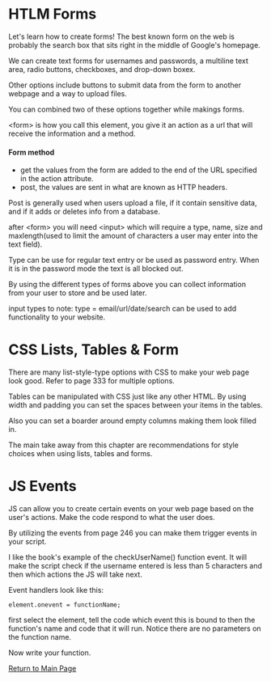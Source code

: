 # HTLM Forms

Let's learn how to create forms! The best known form on the web is probably the search box that sits right in the middle of Google's homepage.

We can create text forms for usernames and passwords, a multiline text area, radio buttons, checkboxes, and drop-down boxex.

Other options include buttons to submit data from the form to another webpage and a way to upload files.

You can combined two of these options together while makings forms.

<form\> is how you call this element, you give it an action as a url that will receive the information and a method.

#### Form method

- get the values from the form are added to the end of the URL specified in the action attribute.
- post, the values are sent in what are known as HTTP headers.

Post is generally used when users upload a file, if it contain sensitive data, and if it adds or deletes info from a database.

after <form\> you will need <input\> which will require a type, name, size and maxlength(used to limit the amount of characters a user may enter into the text field). 

Type can be use for regular text entry or be used as password entry. When it is in the password mode the text is all blocked out.

By using the different types of forms above you can collect information from your user to store and be used later.

input types to note: type = email/url/date/search can be used to add functionality to your website.

# CSS Lists, Tables & Form

There are many list-style-type options with CSS to make your web page look good. Refer to page 333 for multiple options.

Tables can be manipulated with CSS just like any other HTML. By using width and padding you can set the spaces between your items in the tables.

Also you can set a boarder around empty columns making them look filled in.

The main take away from this chapter are recommendations for style choices when using lists, tables and forms.

# JS Events

JS can allow you to create certain events on your web page based on the user's actions. Make the code respond to what the user does.

By utilizing the events from page 246 you can make them trigger events in your script.

I like the book's example of the checkUserName() function event. It will make the script check if the username entered is less than 5 characters and then which actions the JS will take next.

Event handlers look like this:

```
element.onevent = functionName;

```
first select the element, tell the code which event this is bound to then the function's name and code that it will run. Notice there are no parameters on the function name.

Now write your function.
 
[Return to Main Page](https://pydrummer.github.io/pydrummer.github.io-reading-notes-/)
